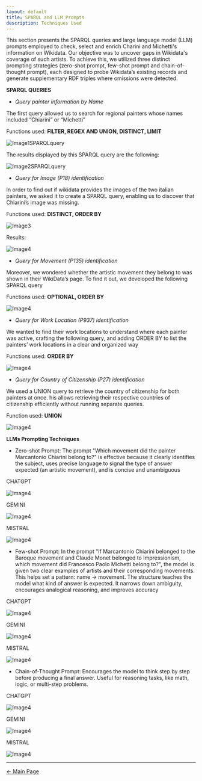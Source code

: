 ```yaml
---
layout: default
title: SPARQL and LLM Prompts 
description: Techniques Used
---
```

This section presents the SPARQL queries and large language model (LLM) prompts employed to check, select and enrich Charini and Michetti's information on Wikidata. Our objective was to uncover gaps in Wikidata's coverage of such artists. To achieve this, we utilized three distinct prompting strategies (zero-shot prompt, few-shot prompt and chain-of-thought prompt), each designed to probe Wikidata’s existing records and generate supplementary RDF triples where omissions were detected.

**SPARQL QUERIES** 

- *Query painter information by Name*

The first query allowed us to search for regional painters whose names included “Chiarini” or “Michetti”
   
Functions used: **FILTER, REGEX AND UNION, DISTINCT, LIMIT**

![Image1SPARQLquery](/abremipainters/assets/images/Immagine1.jpg)

The results displayed by this SPARQL query are the following:

![Image2SPARQLquery](/abremipainters/assets/images/Immagine2.jpg)



- *Query for Image (P18) identification*

In order to find out if wikidata provides the images of the two italian painters, we asked it to create a SPARQL query, enabling us to discover that Chiarini’s image was missing.

Functions used: **DISTINCT, ORDER BY**

![Image3](/abremipainters/assets/images/Immagine3.jpg)

Results: 

![Image4](/abremipainters/assets/images/Immagine4.jpg)

- *Query for Movement (P135) identification*

Moreover, we wondered whether the artistic movement they belong to was shown in their WikiData’s page. To find it out, we developed the following SPARQL query

Functions used: **OPTIONAL, ORDER BY**


![Image4](/abremipainters/assets/images/Immagine5.jpg)

- *Query for Work Location (P937) identification*

We wanted to find their work locations to understand where each painter was active, crafting the following query, and adding ORDER BY to list the painters’ work locations in a clear and organized way

Functions used: **ORDER BY**

![Image4](/abremipainters/assets/images/Immagine6.jpg)


- *Query for Country of Citizenship (P27) identification*

We used a UNION query to retrieve the country of citizenship for both painters at once. his allows retrieving their respective countries of citizenship efficiently without running separate queries.

Function used: **UNION**

![Image4](/abremipainters/assets/images/Immagine7.jpg)



**LLMs Prompting Techniques**
- Zero-shot Prompt: The prompt "Which movement did the painter Marcantonio Chiarini belong to?" is effective because it clearly identifies the subject, uses precise language to signal the type of answer expected (an artistic movement), and is concise and unambiguous

CHATGPT

![Image4](/abremipainters/assets/images/Immagine8.jpg)

GEMINI

![Image4](/abremipainters/assets/images/Immagine9.jpg)

MISTRAL

![Image4](/abremipainters/assets/images/Immagine10.jpg)

- Few-shot Prompt: In the prompt "If Marcantonio Chiarini belonged to the Baroque movement and Claude Monet belonged to Impressionism, which movement did Francesco Paolo Michetti belong to?", the model is given two clear examples of artists and their corresponding movements. This helps set a pattern: name → movement. The structure teaches the model what kind of answer is expected. It narrows down ambiguity, encourages analogical reasoning, and improves accuracy

CHATGPT

![Image4](/abremipainters/assets/images/Immagine11.jpg)

GEMINI

![Image4](/abremipainters/assets/images/Immagine12.jpg)

MISTRAL

![Image4](/abremipainters/assets/images/Immagine13.jpg)

- Chain-of-Thought Prompt: Encourages the model to think step by step before producing a final answer. Useful for reasoning tasks, like math, logic, or multi-step problems.

CHATGPT

![Image4](/abremipainters/assets/images/Immagine14.jpg)

GEMINI

![Image4](/abremipainters/assets/images/Immagine15.jpg)

MISTRAL

![Image4](/abremipainters/assets/images/Immagine16.jpg)

***

[← Main Page](./)
